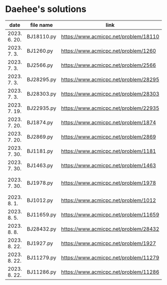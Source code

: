 # Daehee's solutions
|     date     | file name  |                               link                               |                       type                      |               remarks               |
| ------------ | ---------- | ---------------------------------------------------------------- | ----------------------------------------------- | ----------------------------------- |
| 2023. 6. 20. | BJ18110.py | https://www.acmicpc.net/problem/18110                            | mathematics(?), sorting                         |                                     |
| 2023. 7. 3.  | BJ1260.py  | https://www.acmicpc.net/problem/1260                             | graph theory/search, BFS/DFS                    |                                     |
| 2023. 7. 3.  | BJ2566.py  | https://www.acmicpc.net/problem/2566                             |                                                 |                                     |
| 2023. 7. 3.  | BJ28295.py | https://www.acmicpc.net/problem/28295                            | mathematics(?)                                  |                                     |
| 2023. 7. 3.  | BJ28303.py | https://www.acmicpc.net/problem/28303                            | prefix sum                                      | not solved                          |
| 2023. 7. 19. | BJ22935.py | https://www.acmicpc.net/problem/22935                            | mathematics(?)                                  |                                     |
| 2023. 7. 20. | BJ1874.py  | https://www.acmicpc.net/problem/1874                             | stack                                           | not solved                          |
| 2023. 7. 20. | BJ2869.py  | https://www.acmicpc.net/problem/2869                             | mathematics(?)                                  |                                     |
| 2023. 7. 30. | BJ1181.py  | https://www.acmicpc.net/problem/1181                             | string, sorting                                 |                                     |
| 2023. 7. 30. | BJ1463.py  | https://www.acmicpc.net/problem/1463                             | dynamic programming                             |                                     |
| 2023. 7. 30. | BJ1978.py  | https://www.acmicpc.net/problem/1978                             | mathematics(number theory), primality test      |                                     |
| 2023. 8. 1.  | BJ1012.py  | https://www.acmicpc.net/problem/1012                             | graph theory/search, BFS/DFS                    |                                     |
| 2023. 8. 5.  | BJ11659.py | https://www.acmicpc.net/problem/11659                            | prefix sum                                      |                                     |
| 2023. 8. 8.  | BJ28432.py | https://www.acmicpc.net/problem/28432                            | string                                          |                                     |
| 2023. 8. 22. | BJ1927.py  | https://www.acmicpc.net/problem/1927                             | priority queue                                  |                                     |
| 2023. 8. 22. | BJ11279.py | https://www.acmicpc.net/problem/11279                            | priority queue                                  |                                     |
| 2023. 8. 22. | BJ11286.py | https://www.acmicpc.net/problem/11286                            | priority queue                                  |                                     |